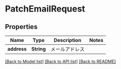 # PatchEmailRequest

## Properties
Name | Type | Description | Notes
------------ | ------------- | ------------- | -------------
**address** | **String** | メールアドレス | 

[[Back to Model list]](../README.md#documentation-for-models) [[Back to API list]](../README.md#documentation-for-api-endpoints) [[Back to README]](../README.md)



